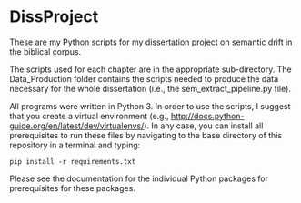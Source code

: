 # DissProject
These are my Python scripts for my dissertation project on semantic drift in the biblical corpus.

The scripts used for each chapter are in the appropriate sub-directory.  The Data_Production folder contains the scripts needed to produce the data necessary for the whole dissertation (i.e., the sem_extract_pipeline.py file).

All programs were written in Python 3. In order to use the scripts, I suggest that you create a virtual environment (e.g., http://docs.python-guide.org/en/latest/dev/virtualenvs/). In any case, you can install all prerequisites to run these files by navigating to the base directory of this repository in a terminal and typing:

    pip install -r requirements.txt
    
Please see the documentation for the individual Python packages for prerequisites for these packages.
